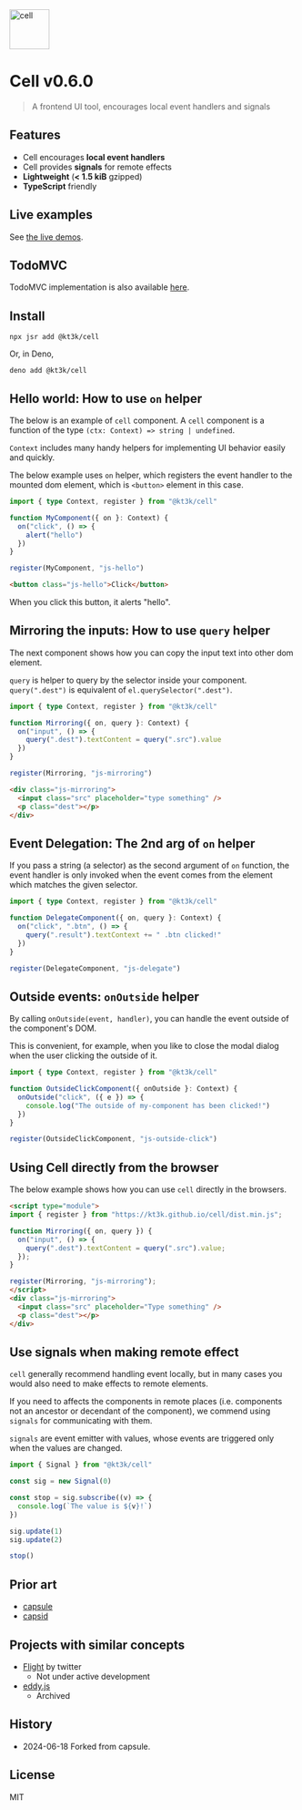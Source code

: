 <img src="https://kt3k.github.io/cell/cell-logo.svg" width="70" alt="cell" />

# Cell v0.6.0

> A frontend UI tool, encourages local event handlers and signals

## Features

- Cell encourages **local event handlers**
- Cell provides **signals** for remote effects
- **Lightweight** (**< 1.5 kiB** gzipped)
- **TypeScript** friendly

## Live examples

See [the live demos](https://kt3k.github.io/cell).

## TodoMVC

TodoMVC implementation is also available
[here](https://github.com/kt3k/cell-todomvc).

## Install

```
npx jsr add @kt3k/cell
```

Or, in Deno,

```
deno add @kt3k/cell
```

## Hello world: How to use `on` helper

The below is an example of `cell` component. A `cell` component is a function of
the type `(ctx: Context) => string | undefined`.

`Context` includes many handy helpers for implementing UI behavior easily and
quickly.

The below example uses `on` helper, which registers the event handler to the
mounted dom element, which is `<button>` element in this case.

```ts
import { type Context, register } from "@kt3k/cell"

function MyComponent({ on }: Context) {
  on("click", () => {
    alert("hello")
  })
}

register(MyComponent, "js-hello")
```

```html
<button class="js-hello">Click</button>
```

When you click this button, it alerts "hello".

## Mirroring the inputs: How to use `query` helper

The next component shows how you can copy the input text into other dom element.

`query` is helper to query by the selector inside your component.
`query(".dest")` is equivalent of `el.querySelector(".dest")`.

```ts
import { type Context, register } from "@kt3k/cell"

function Mirroring({ on, query }: Context) {
  on("input", () => {
    query(".dest").textContent = query(".src").value
  })
}

register(Mirroring, "js-mirroring")
```

```html
<div class="js-mirroring">
  <input class="src" placeholder="type something" />
  <p class="dest"></p>
</div>
```

## Event Delegation: The 2nd arg of `on` helper

If you pass a string (a selector) as the second argument of `on` function, the
event handler is only invoked when the event comes from the element which
matches the given selector.

```ts
import { type Context, register } from "@kt3k/cell"

function DelegateComponent({ on, query }: Context) {
  on("click", ".btn", () => {
    query(".result").textContext += " .btn clicked!"
  })
}

register(DelegateComponent, "js-delegate")
```

## Outside events: `onOutside` helper

By calling `onOutside(event, handler)`, you can handle the event outside of the
component's DOM.

This is convenient, for example, when you like to close the modal dialog when
the user clicking the outside of it.

```ts
import { type Context, register } from "@kt3k/cell"

function OutsideClickComponent({ onOutside }: Context) {
  onOutside("click", ({ e }) => {
    console.log("The outside of my-component has been clicked!")
  })
}

register(OutsideClickComponent, "js-outside-click")
```

## Using Cell directly from the browser

The below example shows how you can use `cell` directly in the browsers.

```html
<script type="module">
import { register } from "https://kt3k.github.io/cell/dist.min.js";

function Mirroring({ on, query }) {
  on("input", () => {
    query(".dest").textContent = query(".src").value;
  });
}

register(Mirroring, "js-mirroring");
</script>
<div class="js-mirroring">
  <input class="src" placeholder="Type something" />
  <p class="dest"></p>
</div>
```

## Use signals when making remote effect

`cell` generally recommend handling event locally, but in many cases you would
also need to make effects to remote elements.

If you need to affects the components in remote places (i.e. components not an
ancestor or decendant of the component), we commend using `signals` for
communicating with them.

`signals` are event emitter with values, whose events are triggered only when
the values are changed.

```ts
import { Signal } from "@kt3k/cell"

const sig = new Signal(0)

const stop = sig.subscribe((v) => {
  console.log(`The value is ${v}!`)
})

sig.update(1)
sig.update(2)

stop()
```

## Prior art

- [capsule](https://github.com/capsidjs/capsule)
- [capsid](https://github.com/capsidjs/capsid)

## Projects with similar concepts

- [Flight](https://flightjs.github.io/) by twitter
  - Not under active development
- [eddy.js](https://github.com/WebReflection/eddy)
  - Archived

## History

- 2024-06-18 Forked from capsule.

## License

MIT
